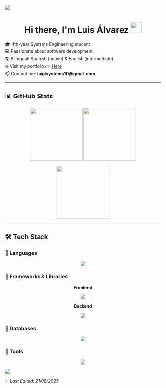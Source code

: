 <!-- Divider -->
<img src="https://user-images.githubusercontent.com/73097560/115834477-dbab4500-a447-11eb-908a-139a6edaec5c.gif">

<h1 align="center">Hi there, I'm Luis Álvarez <img src="https://media.giphy.com/media/hvRJCLFzcasrR4ia7z/giphy.gif" width="35"></h1>

<p align="start">
  🎓 4th-year Systems Engineering student <br>
  💻 Passionate about software development <br>
  🌎 Bilingual: Spanish (native) & English (intermediate) <br>
  🌐 Visit my portfolio 👉 <a href="https://luis-alvarezf10.github.io/portafolio-personal/">Here</a> <br>
  📫 Contact me: <strong>luigisystems10@gmail.com</strong>
</p>

---

## 📊 GitHub Stats
<p align="center">
  <img src="https://github-readme-stats.vercel.app/api?username=luis-alvarezf10&theme=dark&show_icons=true&count_private=true" height="170"/>
  <img src="https://github-readme-stats.vercel.app/api/top-langs/?username=luis-alvarezf10&theme=dark&layout=compact&langs_count=8" height="170"/>
</p>

<p align="center">
  <img src="https://github-readme-streak-stats.herokuapp.com/?user=luis-alvarezf10&theme=dark" height="170"/>
</p>

---

## 🛠️ Tech Stack

### 🔹 Languages
<p align="center">
  <img src="https://skillicons.dev/icons?i=cpp,cs,html,css,js,py" />
</p>

### 🔹 Frameworks & Libraries
<p align="center"><strong>Frontend</strong></p>
<p align="center"><img src="https://skillicons.dev/icons?i=bootstrap,materialui,tailwind,react,vite" /></p>

<p align="center"><strong>Backend</strong></p>
<p align="center"><img src="https://skillicons.dev/icons?i=dotnet,django,express,nodejs" /></p>

### 🔹 Databases
<p align="center"><img src="https://skillicons.dev/icons?i=sqlite,mysql,mongodb,firebase" /></p>

### 🔹 Tools
<p align="center"><img src="https://skillicons.dev/icons?i=windows,vscode,visualstudio,git,github,ps,ai" /></p>

<img src="https://user-images.githubusercontent.com/73097560/115834477-dbab4500-a447-11eb-908a-139a6edaec5c.gif">


<!-- Divider -->

✨ *Last Edited: 21/08/2025*
